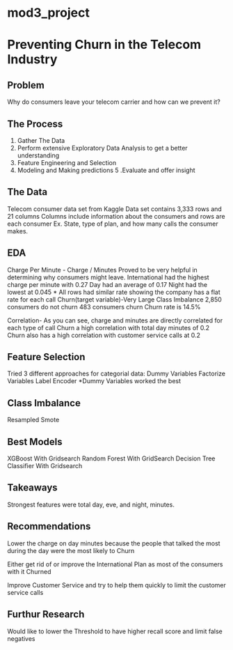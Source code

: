 # mod3_project
# Preventing Churn in the Telecom Industry

## Problem
Why do consumers leave your telecom carrier and how can we prevent it?

## The Process
1. Gather The Data 
2. Perform extensive Exploratory Data Analysis to get a better understanding 
3. Feature Engineering and Selection
4. Modeling and Making predictions 
5 .Evaluate and offer insight

## The Data 
Telecom consumer data set  from Kaggle
Data set contains 3,333 rows and 21 columns
Columns include information about the consumers and rows are each consumer
Ex. State, type of plan, and how many calls the consumer makes.

## EDA 
Charge Per Minute - Charge / Minutes
    Proved to be very helpful in determining why consumers might leave.
    International had the highest charge per minute with 0.27
    Day had an average of 0.17
    Night had the lowest at 0.045
    * All rows had similar rate showing the company has a flat rate for each call
Churn(target variable)-Very Large Class Imbalance 
2,850 consumers do not churn
483 consumers churn
Churn rate is 14.5%

Correlation- As you can see, charge and minutes are directly correlated for each type of call
Churn a high correlation with total day minutes of 0.2
Churn also has a high correlation with customer service calls at 0.2

## Feature Selection
Tried 3 different approaches for categorial data:
Dummy Variables 
Factorize Variables
Label Encoder
*Dummy Variables worked the best

## Class Imbalance
Resampled 
Smote

## Best Models
XGBoost With Gridsearch
Random Forest With GridSearch
Decision Tree Classifier With Gridsearch

## Takeaways
Strongest features were total day, eve, and night, minutes.

## Recommendations
Lower the charge on day minutes because the people that talked the most during the day were the most likely to Churn

Either get rid of or improve the International Plan as most of the consumers with it Churned

Improve Customer Service and try to help them quickly to limit the customer service calls

## Furthur Research
Would like to lower the Threshold to have higher recall score and limit false negatives 



